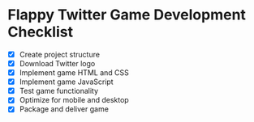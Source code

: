 # Flappy Twitter Game Development Checklist

- [x] Create project structure
- [x] Download Twitter logo
- [x] Implement game HTML and CSS
- [x] Implement game JavaScript
- [x] Test game functionality
- [x] Optimize for mobile and desktop
- [x] Package and deliver game
